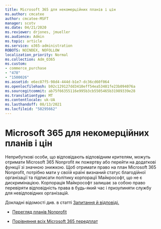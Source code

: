 ```yaml
---
title: Microsoft 365 для некомерційних планів і цін
ms.author: cmcatee
author: cmcatee-MSFT
manager: scotv
ms.date: 04/21/2020
ms.reviewer: drjones, jmueller
ms.audience: Admin
ms.topic: article
ms.service: o365-administration
ROBOTS: NOINDEX, NOFOLLOW
localization_priority: Normal
ms.collection: Adm_O365
ms.custom:
- commerce_purchase
- "478"
- "1500026"
ms.assetid: e6ec87f5-98d4-444d-b1e7-dc36cd60f064
ms.openlocfilehash: b92c129127dd3410eff54ea53481fe23b094076a
ms.sourcegitcommit: ab75f66355116e995b3cb5505465b31989339e28
ms.translationtype: MT
ms.contentlocale: uk-UA
ms.lasthandoff: 08/13/2021
ms.locfileid: "58295662"
---
```

# <a name="microsoft-365-for-nonprofit-plans-and-pricing"></a>Microsoft 365 для некомерційних планів і цін

Неприбуткові особи, що відповідають відповідним крителям, можуть отримати Microsoft 365 Nonprofit як пожертву або перейти на додаткові функції зі значною знижкою. Щоб отримати право на план Microsoft 365 Nonprofit, потрібно [](https://go.microsoft.com/fwlink/p/?LinkID=330253) мати у своїй країні визнаний статус благодійної організації та підписати політику корпорації Майкрософт, що не є дискримінацією. Корпорація Майкрософт залишає за собою право перевіряти відповідність права в будь-який час і призупиняти службу для невідповідних організацій.
  
Докладні відомості див. в статті [Запитання й відповіді.](https://products.office.com/nonprofit/office-365-nonprofit)
  
- [Перегляд планів Nonprofit](https://products.office.com/nonprofit/office-365-nonprofit-plans-and-pricing?tab=1)

- [Порівняння всіх Microsoft 365 передплат](https://products.office.com/business/compare-more-office-365-for-business-plans)
